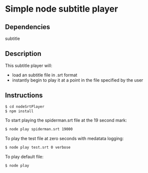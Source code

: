 # Simple node subtitle player

## Dependencies
subtitle

## Description
This subtitle player will:
* load an subtitle file in .srt format
* instantly begin to play it at a point in the file specified by the user

## Instructions
```bash
$ cd nodeSrtPlayer
$ npm install
```

To start playing the spiderman.srt file at the 19 second mark:
```bash
$ node play spiderman.srt 19000
```

To play the test file at zero seconds with medatata logging: 
```bash
$ node play test.srt 0 verbose
```

To play default file:
```bash
$ node play
```





